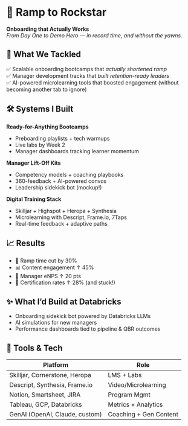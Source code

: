 # 🧨 Ramp to Rockstar  
**Onboarding that Actually Works**  
*From Day One to Demo Hero — in record time, and without the yawns.*

## 🎯 What We Tackled

✅ Scalable onboarding bootcamps that *actually shortened ramp*  
✅ Manager development tracks that *built retention-ready leaders*  
✅ AI-powered microlearning tools that boosted engagement (without becoming another tab to ignore)

## 🛠️ Systems I Built

**Ready-for-Anything Bootcamps**  
- Preboarding playlists + tech warmups  
- Live labs by Week 2  
- Manager dashboards tracking learner momentum  

**Manager Lift-Off Kits**  
- Competency models + coaching playbooks  
- 360-feedback + AI-powered convos  
- Leadership sidekick bot (mockup!)

**Digital Training Stack**  
- Skilljar + Highspot + Heropa + Synthesia  
- Microlearning with Descript, Frame.io, 7Taps  
- Real-time feedback + adaptive paths

## 📈 Results

- 🚀 Ramp time cut by 30%  
- 📊 Content engagement ↑ 45%  
- 💬 Manager eNPS ↑ 20 pts  
- 🧠 Certification rates ↑ 28% (and stuck!)

## ✨ What I’d Build at Databricks

- Onboarding sidekick bot powered by Databricks LLMs  
- AI simulations for new managers  
- Performance dashboards tied to pipeline & QBR outcomes  

## 🧰 Tools & Tech

| Platform        | Role |
|-----------------|------|
| Skilljar, Cornerstone, Heropa | LMS + Labs |
| Descript, Synthesia, Frame.io | Video/Microlearning |
| Notion, Smartsheet, JIRA | Program Mgmt |
| Tableau, GCP, Databricks | Metrics + Analytics |
| GenAI (OpenAI, Claude, custom) | Coaching + Gen Content |
